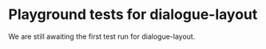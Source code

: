 # Playground tests for dialogue-layout
We are still awaiting the first test run for dialogue-layout.
